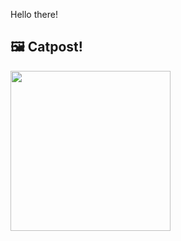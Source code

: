 Hello there!



## 🖼️ Catpost!

<sub>
    <img src="https://cdn2.thecatapi.com/images/1n7.jpg" height="256">
</sub>

